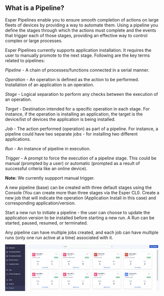 ## What is a Pipeline?

Esper Pipelines enable you to ensure smooth completion of actions on large fleets of devices by providing a way to automate them. Using a pipeline you define the stages through which the actions must complete and the events that trigger each of those stages, providing an effective way to control complex or large processes.

Esper Pipelines currently supports application installation. It requires the user to manually promote to the next stage. Following are the key terms related to pipelines:


*Pipeline* - A chain of processes/functions connected in a serial manner.

*Operation* - An operation is defined as the action to be performed. Installation of an application is an operation.

*Stage* - Logical separation to perform any checks between the execution of an operation.

*Target* - Destination intended for a specific operation in each stage. For instance, if the operation is installing an application, the target is the device/list of devices the application is being installed.

*Job* - The action performed (operation) as part of a pipeline. For instance, a pipeline could have two separate jobs - for installing two different applications.

*Run* - An instance of pipeline in execution.

*Trigger* - A prompt to force the execution of a pipeline stage. This could be manual (prompted by a user) or automatic (prompted as a result of successful criteria like an online device).

**Note:** We currently suppport manual trigger.

A new pipeline (base) can be created with three default stages using the Console (You can create more than three stages via the Esper CLI). Create a new job that will indicate the operation (Application Install in this case) and corresponding application/version.

Start a new run to initiate a pipeline - the user can choose to update the application version to be installed before starting a new run. A Run can be started, paused, resumed, or terminated. 

Any pipeline can have multiple jobs created, and each job can have multiple runs (only one run active at a time) associated with it.

![pipeline main screen](./images/main-pipeline.png)